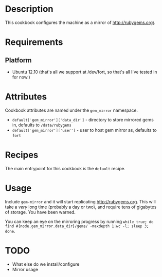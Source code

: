 Description
===========

This cookbook configures the machine as a mirror of http://rubygems.org/.

Requirements
============

Platform
--------

* Ubuntu 12.10 (that's all we support at /dev/fort, so that's all I've tested in for now.)

Attributes
==========

Cookbook attributes are named under the `gem_mirror` namespace.

* `default['gem_mirror']['data_dir']` - directory to store mirrored gems in, defaults to `/data/rubygems`
* `default['gem_mirror']['user']` - user to host gem mirror as, defaults to `fort`

Recipes
=======

The main entrypoint for this cookbook is the `default` recipe.

Usage
=====

Include `gem-mirror` and it will start replicating http://rubygems.org. This will take a _very_ long time (probably a day or two), and require tens of gigabytes of storage. You have been warned.

You can keep an eye on the mirroring progress by running `while true; do find #{node.gem_mirror.data_dir}/gems/ -maxdepth 1|wc -l; sleep 3; done`.

# TODO
- What else do we install/configure
- Mirror usage